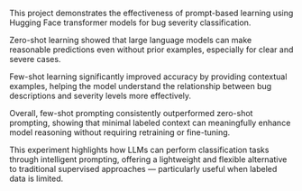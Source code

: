 This project demonstrates the effectiveness of prompt-based learning using Hugging Face transformer models for bug severity classification.

Zero-shot learning showed that large language models can make reasonable predictions even without prior examples, especially for clear and severe cases.

Few-shot learning significantly improved accuracy by providing contextual examples, helping the model understand the relationship between bug descriptions and severity levels more effectively.

Overall, few-shot prompting consistently outperformed zero-shot prompting, showing that minimal labeled context can meaningfully enhance model reasoning without requiring retraining or fine-tuning.

This experiment highlights how LLMs can perform classification tasks through intelligent prompting, offering a lightweight and flexible alternative to traditional supervised approaches — particularly useful when labeled data is limited.
